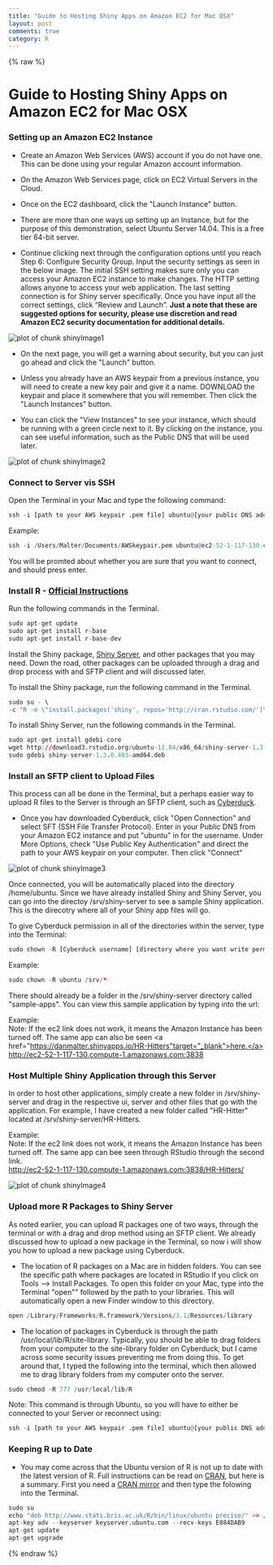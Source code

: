 ```yaml
---
title: "Guide to Hosting Shiny Apps on Amazon EC2 for Mac OSX"
layout: post
comments: true
category: R
---
```


{% raw %}

# Guide to Hosting Shiny Apps on Amazon EC2 for Mac OSX #

### Setting up an Amazon EC2 Instance ###

- Create an Amazon Web Services (AWS) account if you do not have one.  This can be done using your regular Amazon account information. 

- On the Amazon Web Services page, click on EC2 Virtual Servers in the Cloud. 

- Once on the EC2 dashboard, click the "Launch Instance" button.

- There are more than one ways up setting up an Instance, but for the purpose of this demonstration, select Ubuntu Server 14.04.  This is a free tier 64-bit server.

- Continue clicking next through the configuration options until you reach Step 6: Configure Security Group. 
Input the security settings as seen in the below image. The initial SSH setting makes sure only you can access your Amazon EC2 instance to make changes. 
The HTTP setting allows anyone to access your web application. 
The last setting connection is for Shiny server specifically. Once you have input all the correct settings, click “Review and Launch”. 
<b>Just a note that these are suggested options for security, please use discretion and read Amazon EC2 security documentation for additional details.</b>
  
![plot of chunk shinyImage1](/figure/shiny_server/shinyImage1.png) 

- On the next page, you will get a warning about security, but you can just go ahead and click the "Launch" button.

- Unless you already have an AWS keypair from a previous instance, you will need to create a new key pair and give it a name.  DOWNLOAD the keypair and place it somewhere that you will remember.  Then click the "Launch Instances" button.

- You can click the "View Instances" to see your instance, which should be running with a green circle next to it.  By clicking on the instance, you can see useful information, such as the Public DNS that will be used later.

![plot of chunk shinyImage2](/figure/shiny_server/shinyImage2.png) 


### Connect to Server vis SSH ###
Open the Terminal in your Mac and type the following command:

```r
ssh -i [path to your AWS keypair .pem file] ubuntu@[your public DNS address]
```

Example:

```r
ssh -i /Users/Malter/Documents/AWSkeypair.pem ubuntu@ec2-52-1-117-130.compute-1.amazonaws.com
```

You will be promted about whether you are sure that you want to connect, and should press enter.


### Install R - <a href="http://www.rstudio.com/products/shiny/download-server/" target="_blank">Official Instructions</a>  ###
Run the following commands in the Terminal.

```r
sudo apt-get update
sudo apt-get install r-base
sudo apt-get install r-base-dev
```

Install the Shiny package, <a href="http://www.rstudio.com/products/shiny/download-server/" target="_blank">Shiny Server</a>, and other packages that you may need.  Down the road, other packages can be uploaded through a drag and drop process with and SFTP client and will discussed later.

To install the Shiny package, run the following command in the Terminal.

```r
sudo su - \
-c "R -e \"install.packages('shiny', repos='http://cran.rstudio.com/')\""
```

To install Shiny Server, run the following commands in the Terminal.

```r
sudo apt-get install gdebi-core
wget http://download3.rstudio.org/ubuntu-12.04/x86_64/shiny-server-1.3.0.403-amd64.deb
sudo gdebi shiny-server-1.3.0.403-amd64.deb
```

### Install an SFTP client to Upload Files ###
This process can all be done in the Terminal, but a perhaps easier way to upload R files to the Server is through an SFTP client, such as <a href="http://download.cnet.com/Cyberduck/3000-2160_4-10246246.html" target="_blank">Cyberduck</a>.

- Once you hav downloaded Cyberduck, click "Open Connection" and select SFT (SSH File Transfer Protocol).  Enter in your Public DNS from your Amazon EC2 instance and put "ubuntu" in for the username.   Under More Options, check "Use Public Key Authentication" and direct the path to your AWS keypair on your computer.  Then click "Connect"

![plot of chunk shinyImage3](/figure/shiny_server/shinyImage3.png) 


Once connected, you will be automatically placed into the directory /home/ubuntu.  Since we have already installed Shiny and Shiny Server, you can go into the directoy /srv/shiny-server to see a sample Shiny application.  This is the direcotry where all of your Shiny app files will go. 

To give Cyberduck permission in all of the directories within the server, type into the Terminal:

```r
sudo chown -R [Cyberduck username] [directory where you want write permissions]
```

Example:

```r
sudo chown -R ubuntu /srv/*
```

There should already be a folder in the /srv/shiny-server directory called "sample-apps".  You can view this sample application by typing into the url:

[public DNS]:3838

Example:<br>
Note: If the ec2 link does not work, it means the Amazon Instance has been turned off. The same app can also be seen <a href="https://danmalter.shinyapps.io/HR-Hitters"target="_blank">here.</a><br>
<a href="http://ec2-52-1-117-130.compute-1.amazonaws.com:3838" target="_blank">http://ec2-52-1-117-130.compute-1.amazonaws.com:3838</a><br>

### Host Multiple Shiny Application through this Server ###

In order to host other applications, simply create a new folder in /srv/shiny-server and drag in the respective ui, server and other files that go with the application.  For example, I have created a new folder called "HR-Hitter" located at /srv/shiny-server/HR-Hitters.

Example: <br>
Note: If the ec2 link does not work, it means the Amazon Instance has been turned off. The same app can bee seen through RStudio through the second link.<br>
<a href="http://ec2-52-1-117-130.compute-1.amazonaws.com:3838/HR-Hitters/" target="_blank">http://ec2-52-1-117-130.compute-1.amazonaws.com:3838/HR-Hitters/</a>

<a href="http://ec2-52-1-117-130.compute-1.amazonaws.com:3838/HR-Hitters/" target="_blank"> </a>

![plot of chunk shinyImage4](/figure/shiny_server/shinyImage4.png) 


### Upload more R Packages to Shiny Server ###

As noted earlier, you can upload R packages one of two ways, through the terminal or with a drag and drop method using an SFTP client.  We already discussed how to upload a new package in the Terminal, so now i will show you how to upload a new package using Cyberduck.

- The location of R packages on a Mac are in hidden folders.  You can see the specific path where packages are located in RStudio if you click on Tools --> Install Packages.  To open this folder on your Mac, type into the Terminal "open"" followed by the path to your libraries.  This will automatically open a new Finder window to this directory.

```r
open /Library/Frameworks/R.framework/Versions/3.1/Resources/library
```

- The location of packages in Cyberduck is through the path /usr/local/lib/R/site-library.  Typically, you should be able to drag folders from your computer to the site-library folder on Cyberduck, but I came across some security issues preventing me from doing this.  To get around that, I typed the following into the terminal, which then allowed me to drag library folders from my computer onto the server.

```r
sudo chmod -R 777 /usr/local/lib/R
```

Note: This command is through Ubuntu, so you will have to either be connected to your Server or reconnect using: 

```r
ssh -i [path to your AWS keypair .pem file] ubuntu@[your public DNS address]
```

### Keeping R up to Date ###

- You may come across that the Ubuntu version of R is not up to date with the latest version of R.  Full 
instructions can be read on <a href="http://cran.r-project.org/bin/linux/ubuntu/" target="_blank">CRAN</a>, 
but here is a summary.  First you need a <a href="http://cran.r-project.org/mirrors.html" target="_blank">CRAN mirror</a> and then type the folowing into the Terminal.

```r
sudo su
echo "deb http://www.stats.bris.ac.uk/R/bin/linux/ubuntu precise/" >> /etc/apt/sources.list
apt-key adv --keyserver keyserver.ubuntu.com --recv-keys E084DAB9
apt-get update
apt-get upgrade
```


{% endraw %}

<script>
  (function(i,s,o,g,r,a,m){i['GoogleAnalyticsObject']=r;i[r]=i[r]||function(){
  (i[r].q=i[r].q||[]).push(arguments)},i[r].l=1*new Date();a=s.createElement(o),
  m=s.getElementsByTagName(o)[0];a.async=1;a.src=g;m.parentNode.insertBefore(a,m)
  })(window,document,'script','//www.google-analytics.com/analytics.js','ga');

  ga('create', 'UA-57468410-2', 'auto');
  ga('send', 'pageview');

</script>

